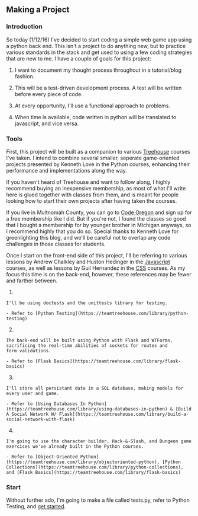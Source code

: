 ## Making a Project

### Introduction

So today (1/12/16) I've decided to start coding a simple web game app
using a python back end. This isn't a project to do anything new, but
to practice various standards in the stack and get used to using 
a few coding strategies that are new to me. I have a couple of goals 
for this project:
    
1. I want to document my thought process throughout in a tutorial/blog fashion.

2. This will be a test-driven development process. A test will be written before every piece of code.

3. At every opportunity, I'll use a functional approach to problems.

4. When time is available, code written in python will be translated to javascript, and vice versa.

   
### Tools
    
First, this project will be built as a companion to various [Treehouse](www.teamtreehouse.com)
courses I've taken.  I intend to combine several smaller, seperate 
game-oriented projects presented by Kenneth Love in the Python 
courses, enhancing their performance and implementations along the way.

If you haven't heard of Treehouse and want to follow along, I highly
recommend buying an inexpensive membership, as most of what I'll write
here is glued together with classes from them, and is meant for people
looking how to start their own projects after having taken the courses.

If you live in Multnomah County, you can go to [Code Oregon](www.codeoregon.org)
and sign up for a free membership like I did. But if you're not, I found
the classes so good that I bought a membership for by younger brother
in Michigan anyways, so I recommend highly that you do so. Special thanks
to Kenneth Love for greenlighting this blog, and we'll be careful not to
overlap any code challenges in those classes for students.

Once I start on the front-end side of this project, I'll be referring
to various lessons by Andrew Chalkley and Huston Hedinger in the
[Javascript](https://teamtreehouse.com/library/topic:javascript) courses, as well as lessons by Guil Hernandez in the [CSS](https://teamtreehouse.com/library/topic:css)
courses. As my focus this time is on the back-end, however, these
references may be fewer and farther between.

1. 
 
    I'll be using doctests and the unittests library for testing.

    - Refer to [Python Testing](https://teamtreehouse.com/library/python-testing)


2. 

    The back-end will be built using Python with Flask and WTForms, 
    sacrificing the real-time abilities of sockets for routes and 
    form validations.

    - Refer to [Flask Basics](https://teamtreehouse.com/library/flask-basics)


3. 
 
    I'll store all persistant data in a SQL database, making models for 
    every user and game.

    - Refer to [Using Databases In Python](https://teamtreehouse.com/library/using-databases-in-python) & [Build A Social Network W/ Flask](https://teamtreehouse.com/library/build-a-social-network-with-flask)


4. 

    I'm going to use the character builder, Hack-&-Slash, and Dungeon game 
    exercises we've already built in the Python courses. 

    - Refer to [Object-Oriented Python](https://teamtreehouse.com/library/objectoriented-python), [Python Collections](https://teamtreehouse.com/library/python-collections), and [Flask Basics](https://teamtreehouse.com/library/flask-basics)
    



### Start
    
Without further ado, I'm going to make a file called tests.py, refer to 
Python Testing, and [get started](https://github.com/nicolasjhampton/python_tutorial_game_project/blob/master/blog/step1.md). 







 

 